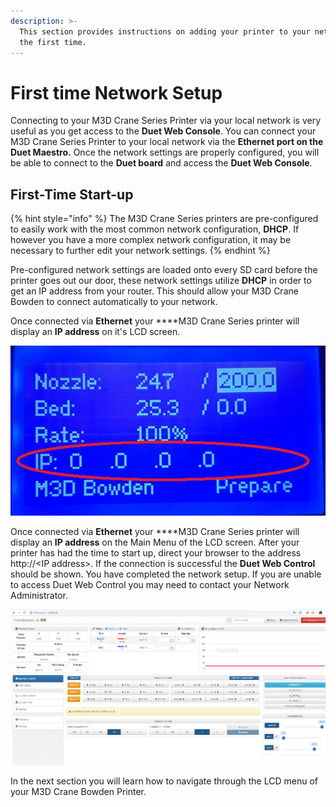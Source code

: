 ```yaml
---
description: >-
  This section provides instructions on adding your printer to your network for
  the first time.
---
```


# First time Network Setup

Connecting to your M3D Crane Series Printer via your local network is very useful as you get access to the **Duet Web Console**. You can connect your M3D Crane Series Printer to your local network via the **Ethernet port on the Duet Maestro.** Once the network settings are properly configured, you will be able to connect to the **Duet board** and access the **Duet Web Console**.

## First-Time Start-up <a id="first-time-start-up"></a>

{% hint style="info" %}
The M3D Crane Series printers are pre-configured to easily work with the most common network configuration, **DHCP**. If however you have a more complex network configuration, it may be necessary to further edit your network settings.
{% endhint %}

Pre-configured network settings are loaded onto every SD card before the printer goes out our door, these network settings utilize **DHCP** in order to get an IP address from your router. This should allow your M3D Crane Bowden to connect automatically to your network. 

Once connected via **Ethernet** your ****M3D Crane Series printer will display an **IP address** on it's LCD screen.

![IP address displayed on the LCD Main Menu](../.gitbook/assets/ipmainmenu.jpg)

Once connected via **Ethernet** your ****M3D Crane Series printer will display an **IP address** on the Main Menu of the LCD screen. After your printer has had the time to start up, direct your browser to the address http://&lt;IP address&gt;. If the connection is successful the **Duet Web Control** should be shown. You have completed the network setup. If you are unable to access Duet Web Control you may need to contact your Network Administrator. 

![M3D Crane Bowden Duet Web Control Interface](../.gitbook/assets/bowdenduet.png)

In the next section you will learn how to navigate through the LCD menu of your M3D Crane Bowden Printer.  

 

